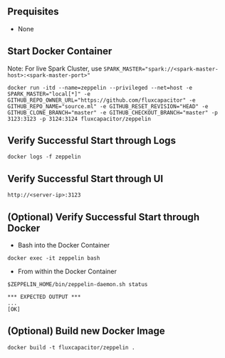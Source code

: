 ## Prequisites
* None

## Start Docker Container
Note:  For live Spark Cluster, use `SPARK_MASTER="spark://<spark-master-host>:<spark-master-port>"`
```
docker run -itd --name=zeppelin --privileged --net=host -e SPARK_MASTER="local[*]" -e GITHUB_REPO_OWNER_URL="https://github.com/fluxcapacitor" -e GITHUB_REPO_NAME="source.ml" -e GITHUB_RESET_REVISION="HEAD" -e GITHUB_CLONE_BRANCH="master" -e GITHUB_CHECKOUT_BRANCH="master" -p 3123:3123 -p 3124:3124 fluxcapacitor/zeppelin
```

## Verify Successful Start through Logs
```
docker logs -f zeppelin
```

## Verify Successful Start through UI
```
http://<server-ip>:3123
```

## (Optional) Verify Successful Start through Docker
* Bash into the Docker Container 
```
docker exec -it zeppelin bash
```
* From within the Docker Container
```
$ZEPPELIN_HOME/bin/zeppelin-daemon.sh status

*** EXPECTED OUTPUT ***
...
[OK]
```

## (Optional) Build new Docker Image
```
docker build -t fluxcapacitor/zeppelin .
```
